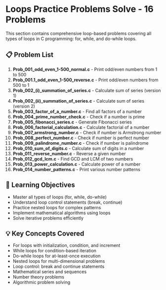 # Loops Practice Problems Solve - 16 Problems

This section contains comprehensive loop-based problems covering all types of loops in C programming: for, while, and do-while loops.

## 📋 Problem List

1. **Prob_001_odd_even_1-500_normal.c** - Print odd/even numbers from 1 to 500
2. **Prob_001.1_odd_even_1-500_reverse.c** - Print odd/even numbers from 500 to 1
3. **Prob_002_(i)_summation_of_series.c** - Calculate sum of series (version 1)
4. **Prob_002_(ii)_summation_of_series.c** - Calculate sum of series (version 2)
5. **Prob_003_factor_of_a_number.c** - Find all factors of a number
6. **Prob_004_prime_number_check.c** - Check if a number is prime
7. **Prob_005_fibonacci_series.c** - Generate Fibonacci series
8. **Prob_006_factorial_calculation.c** - Calculate factorial of a number
9. **Prob_007_armstrong_number.c** - Check if number is Armstrong number
10. **Prob_008_perfect_number.c** - Check if number is perfect number
11. **Prob_009_palindrome_number.c** - Check if number is palindrome
12. **Prob_010_sum_of_digits.c** - Calculate sum of digits in a number
13. **Prob_011_reverse_number.c** - Reverse a given number
14. **Prob_012_gcd_lcm.c** - Find GCD and LCM of two numbers
15. **Prob_013_power_calculation.c** - Calculate power of a number
16. **Prob_014_number_patterns.c** - Print various number patterns

## 🎯 Learning Objectives

- Master all types of loops (for, while, do-while)
- Understand loop control statements (break, continue)
- Practice nested loops for complex patterns
- Implement mathematical algorithms using loops
- Solve iterative problems efficiently

## 💡 Key Concepts Covered

- For loops with initialization, condition, and increment
- While loops for condition-based iteration
- Do-while loops for at-least-once execution
- Nested loops for multi-dimensional problems
- Loop control: break and continue statements
- Mathematical series and sequences
- Number theory problems
- Algorithmic problem solving
